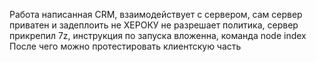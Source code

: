 Работа написанная CRM, взаимодействует с сервером, сам сервер приватен и задеплоить не ХЕРОКУ не разрешает политика, сервер прикрепил 7z, инструкция по запуска вложенна, команда node index
После чего можно протестировать клиентскую часть
